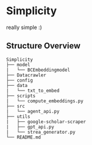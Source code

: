# Simplicity
really simple :)

## Structure Overview
```
Simplicity
├── model
|   └── BCEmbeddingmodel
├── Datacrawler
├── config
├── data
|   └── txt_to_embed
├── scripts
|   └── compute_embeddings.py
├── src 
|   └── agent_api.py
├── utils
|   ├── google-scholar-scraper
|   ├── gpt_api.py
|   └── strea_generator.py
└── README.md
 






```
